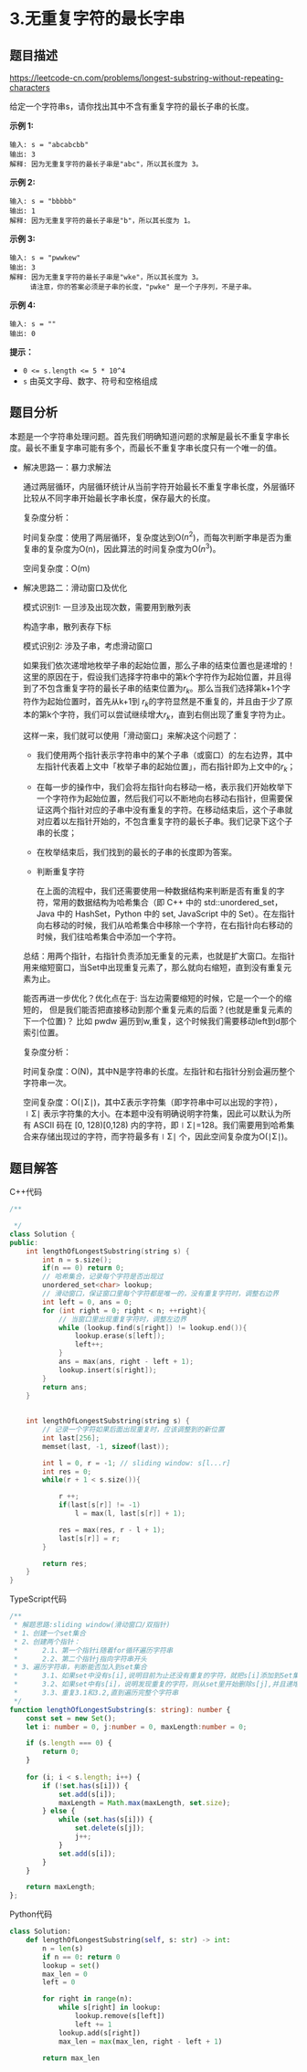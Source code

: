 # 3.无重复字符的最长字串

## 题目描述

https://leetcode-cn.com/problems/longest-substring-without-repeating-characters

给定一个字符串s，请你找出其中不含有重复字符的最长子串的长度。

**示例 1:**

```
输入: s = "abcabcbb"
输出: 3 
解释: 因为无重复字符的最长子串是"abc"，所以其长度为 3。
```

**示例 2:**

```
输入: s = "bbbbb"
输出: 1
解释: 因为无重复字符的最长子串是"b"，所以其长度为 1。
```

**示例 3:**

```
输入: s = "pwwkew"
输出: 3
解释: 因为无重复字符的最长子串是"wke"，所以其长度为 3。
     请注意，你的答案必须是子串的长度，"pwke" 是一个子序列，不是子串。
```

**示例 4:**

```
输入: s = ""
输出: 0 
```

**提示：**

- `0 <= s.length <= 5 * 10^4`
- `s` 由英文字母、数字、符号和空格组成

## 题目分析

本题是一个字符串处理问题。首先我们明确知道问题的求解是最长不重复字串长度。最长不重复字串可能有多个，而最长不重复字串长度只有一个唯一的值。

* 解决思路一：暴力求解法

  通过两层循环，内层循环统计从当前字符开始最长不重复字串长度，外层循环比较从不同字串开始最长字串长度，保存最大的长度。

  复杂度分析：

  时间复杂度：使用了两层循环，复杂度达到O($n^2$)，而每次判断字串是否为重复串的复杂度为O(n)，因此算法的时间复杂度为O($n^3$)。

  空间复杂度：O(m)

* 解决思路二：滑动窗口及优化

  模式识别1: 一旦涉及出现次数，需要用到散列表

  构造字串，散列表存下标

  模式识别2: 涉及子串，考虑滑动窗口

  如果我们依次递增地枚举子串的起始位置，那么子串的结束位置也是递增的！这里的原因在于，假设我们选择字符串中的第k个字符作为起始位置，并且得到了不包含重复字符的最长子串的结束位置为$r_k$。那么当我们选择第k+1个字符作为起始位置时，首先从k+1到 $r_k$的字符显然是不重复的，并且由于少了原本的第k个字符，我们可以尝试继续增大$r_k$，直到右侧出现了重复字符为止。

  这样一来，我们就可以使用「滑动窗口」来解决这个问题了：

  * 我们使用两个指针表示字符串中的某个子串（或窗口）的左右边界，其中左指针代表着上文中「枚举子串的起始位置」，而右指针即为上文中的$r_k$；

  * 在每一步的操作中，我们会将左指针向右移动一格，表示我们开始枚举下一个字符作为起始位置，然后我们可以不断地向右移动右指针，但需要保证这两个指针对应的子串中没有重复的字符。在移动结束后，这个子串就对应着以左指针开始的，不包含重复字符的最长子串。我们记录下这个子串的长度；

  * 在枚举结束后，我们找到的最长的子串的长度即为答案。

  * 判断重复字符

    在上面的流程中，我们还需要使用一种数据结构来判断是否有重复的字符，常用的数据结构为哈希集合（即 C++ 中的 std::unordered_set，Java 中的 HashSet，Python 中的 set, JavaScript 中的 Set）。在左指针向右移动的时候，我们从哈希集合中移除一个字符，在右指针向右移动的时候，我们往哈希集合中添加一个字符。

  总结：用两个指针，右指针负责添加无重复的元素，也就是扩大窗口。左指针用来缩短窗口，当Set中出现重复元素了，那么就向右缩短，直到没有重复元素为止。

  能否再进一步优化？优化点在于: 当左边需要缩短的时候，它是一个一个的缩短的，
  但是我们能否把直接移动到那个重复元素的后面？(也就是重复元素的下一个位置)？
  比如 pwdw 遍历到w,重复，这个时候我们需要移动left到d那个索引位置。
  
  
  
  复杂度分析：
  
  时间复杂度：O(N)，其中N是字符串的长度。左指针和右指针分别会遍历整个字符串一次。
  
  空间复杂度：O(∣Σ∣)，其中Σ表示字符集（即字符串中可以出现的字符），∣Σ∣ 表示字符集的大小。在本题中没有明确说明字符集，因此可以默认为所有 ASCII 码在 [0, 128)[0,128) 内的字符，即∣Σ∣=128。我们需要用到哈希集合来存储出现过的字符，而字符最多有∣Σ∣ 个，因此空间复杂度为O(∣Σ∣)。


## 题目解答

C++代码

```c++
/**

 */
class Solution {
public:
    int lengthOfLongestSubstring(string s) {
        int n = s.size();
        if(n == 0) return 0;
        // 哈希集合，记录每个字符是否出现过
        unordered_set<char> lookup;
        // 滑动窗口，保证窗口里每个字符都是唯一的，没有重复字符时，调整右边界
        int left = 0, ans = 0;
        for (int right = 0; right < n; ++right){
            // 当窗口里出现重复字符时，调整左边界
            while (lookup.find(s[right]) != lookup.end()){
                lookup.erase(s[left]);
                left++;
            }
            ans = max(ans, right - left + 1);
            lookup.insert(s[right]);
        }
        return ans;
    }
  
  
    int lengthOfLongestSubstring(string s) {
        // 记录一个字符如果后面出现重复时，应该调整到的新位置
        int last[256];
        memset(last, -1, sizeof(last));

        int l = 0, r = -1; // sliding window: s[l...r]
        int res = 0;
        while(r + 1 < s.size()){

            r ++;
            if(last[s[r]] != -1)
                l = max(l, last[s[r]] + 1);

            res = max(res, r - l + 1);
            last[s[r]] = r;
        }

        return res;
    }
}
```

TypeScript代码

```typescript
/**
 * 解题思路:sliding window(滑动窗口/双指针)
 * 1、创建一个set集合
 * 2、创建两个指针：
 *      2.1、第一个指针i随着for循环遍历字符串
 *      2.2、第二个指针j指向字符串开头
 * 3、遍历字符串，判断能否加入到set集合
 *      3.1、如果set中没有s[i],说明目前为止还没有重复的字符，就把s[i]添加到Set集合中
 *      3.2、如果set中有s[i]，说明发现重复的字符，则从set里开始删除s[j],并且递增j，而且再检查set里是否仍有s[i],有的话，重复3.2直到Set里没有s[i]为止
 *      3.3、重复3.1和3.2,直到遍历完整个字符串
 */
function lengthOfLongestSubstring(s: string): number {
    const set = new Set();
    let i: number = 0, j:number = 0, maxLength:number = 0;

    if (s.length === 0) {
        return 0;
    } 
    
    for (i; i < s.length; i++) {
        if (!set.has(s[i])) {
            set.add(s[i]);
            maxLength = Math.max(maxLength, set.size);
        } else {
            while (set.has(s[i])) {
                set.delete(s[j]);
                j++;
            }
            set.add(s[i]);
        }
    }

    return maxLength;	
};
```

Python代码

```python
class Solution:
    def lengthOfLongestSubstring(self, s: str) -> int:
        n = len(s)
        if n == 0: return 0
        lookup = set()
        max_len = 0
        left = 0

        for right in range(n):
            while s[right] in lookup:
                lookup.remove(s[left])
                left += 1
            lookup.add(s[right])
            max_len = max(max_len, right - left + 1)

        return max_len
```

